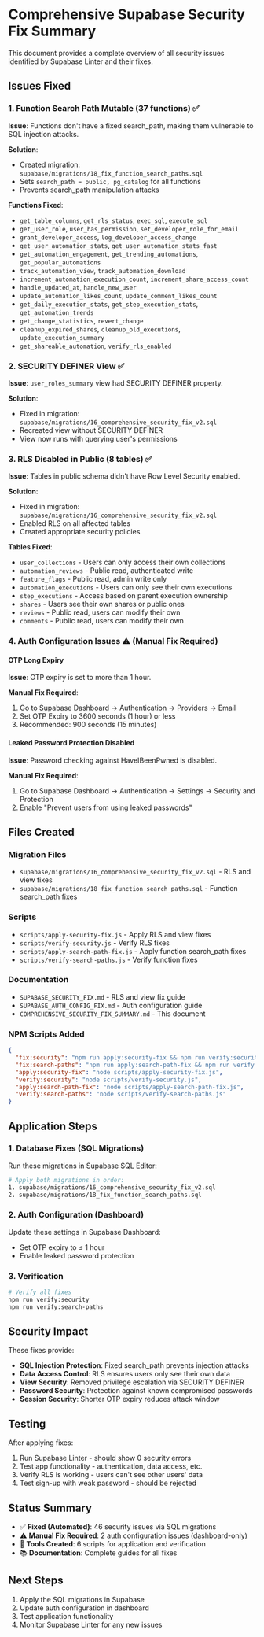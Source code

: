 # Comprehensive Supabase Security Fix Summary

This document provides a complete overview of all security issues identified by Supabase Linter and their fixes.

## Issues Fixed

### 1. Function Search Path Mutable (37 functions) ✅
**Issue**: Functions don't have a fixed search_path, making them vulnerable to SQL injection attacks.

**Solution**: 
- Created migration: `supabase/migrations/18_fix_function_search_paths.sql`
- Sets `search_path = public, pg_catalog` for all functions
- Prevents search_path manipulation attacks

**Functions Fixed**:
- `get_table_columns`, `get_rls_status`, `exec_sql`, `execute_sql`
- `get_user_role`, `user_has_permission`, `set_developer_role_for_email`
- `grant_developer_access`, `log_developer_access_change`
- `get_user_automation_stats`, `get_user_automation_stats_fast`
- `get_automation_engagement`, `get_trending_automations`, `get_popular_automations`
- `track_automation_view`, `track_automation_download`
- `increment_automation_execution_count`, `increment_share_access_count`
- `handle_updated_at`, `handle_new_user`
- `update_automation_likes_count`, `update_comment_likes_count`
- `get_daily_execution_stats`, `get_step_execution_stats`, `get_automation_trends`
- `get_change_statistics`, `revert_change`
- `cleanup_expired_shares`, `cleanup_old_executions`, `update_execution_summary`
- `get_shareable_automation`, `verify_rls_enabled`

### 2. SECURITY DEFINER View ✅
**Issue**: `user_roles_summary` view had SECURITY DEFINER property.

**Solution**: 
- Fixed in migration: `supabase/migrations/16_comprehensive_security_fix_v2.sql`
- Recreated view without SECURITY DEFINER
- View now runs with querying user's permissions

### 3. RLS Disabled in Public (8 tables) ✅
**Issue**: Tables in public schema didn't have Row Level Security enabled.

**Solution**:
- Fixed in migration: `supabase/migrations/16_comprehensive_security_fix_v2.sql`
- Enabled RLS on all affected tables
- Created appropriate security policies

**Tables Fixed**:
- `user_collections` - Users can only access their own collections
- `automation_reviews` - Public read, authenticated write
- `feature_flags` - Public read, admin write only
- `automation_executions` - Users can only see their own executions
- `step_executions` - Access based on parent execution ownership
- `shares` - Users see their own shares or public ones
- `reviews` - Public read, users can modify their own
- `comments` - Public read, users can modify their own

### 4. Auth Configuration Issues ⚠️ (Manual Fix Required)

#### OTP Long Expiry
**Issue**: OTP expiry is set to more than 1 hour.

**Manual Fix Required**:
1. Go to Supabase Dashboard → Authentication → Providers → Email
2. Set OTP Expiry to 3600 seconds (1 hour) or less
3. Recommended: 900 seconds (15 minutes)

#### Leaked Password Protection Disabled
**Issue**: Password checking against HaveIBeenPwned is disabled.

**Manual Fix Required**:
1. Go to Supabase Dashboard → Authentication → Settings → Security and Protection
2. Enable "Prevent users from using leaked passwords"

## Files Created

### Migration Files
- `supabase/migrations/16_comprehensive_security_fix_v2.sql` - RLS and view fixes
- `supabase/migrations/18_fix_function_search_paths.sql` - Function search_path fixes

### Scripts
- `scripts/apply-security-fix.js` - Apply RLS and view fixes
- `scripts/verify-security.js` - Verify RLS fixes
- `scripts/apply-search-path-fix.js` - Apply function search_path fixes
- `scripts/verify-search-paths.js` - Verify function fixes

### Documentation
- `SUPABASE_SECURITY_FIX.md` - RLS and view fix guide
- `SUPABASE_AUTH_CONFIG_FIX.md` - Auth configuration guide
- `COMPREHENSIVE_SECURITY_FIX_SUMMARY.md` - This document

### NPM Scripts Added
```json
{
  "fix:security": "npm run apply:security-fix && npm run verify:security",
  "fix:search-paths": "npm run apply:search-path-fix && npm run verify:search-paths",
  "apply:security-fix": "node scripts/apply-security-fix.js",
  "verify:security": "node scripts/verify-security.js",
  "apply:search-path-fix": "node scripts/apply-search-path-fix.js",
  "verify:search-paths": "node scripts/verify-search-paths.js"
}
```

## Application Steps

### 1. Database Fixes (SQL Migrations)
Run these migrations in Supabase SQL Editor:

```bash
# Apply both migrations in order:
1. supabase/migrations/16_comprehensive_security_fix_v2.sql
2. supabase/migrations/18_fix_function_search_paths.sql
```

### 2. Auth Configuration (Dashboard)
Update these settings in Supabase Dashboard:
- Set OTP expiry to ≤ 1 hour
- Enable leaked password protection

### 3. Verification
```bash
# Verify all fixes
npm run verify:security
npm run verify:search-paths
```

## Security Impact

These fixes provide:
- **SQL Injection Protection**: Fixed search_path prevents injection attacks
- **Data Access Control**: RLS ensures users only see their own data
- **View Security**: Removed privilege escalation via SECURITY DEFINER
- **Password Security**: Protection against known compromised passwords
- **Session Security**: Shorter OTP expiry reduces attack window

## Testing

After applying fixes:
1. Run Supabase Linter - should show 0 security errors
2. Test app functionality - authentication, data access, etc.
3. Verify RLS is working - users can't see other users' data
4. Test sign-up with weak password - should be rejected

## Status Summary

- ✅ **Fixed (Automated)**: 46 security issues via SQL migrations
- ⚠️ **Manual Fix Required**: 2 auth configuration issues (dashboard-only)
- 🔧 **Tools Created**: 6 scripts for application and verification
- 📚 **Documentation**: Complete guides for all fixes

## Next Steps

1. Apply the SQL migrations in Supabase
2. Update auth configuration in dashboard
3. Test application functionality
4. Monitor Supabase Linter for any new issues
